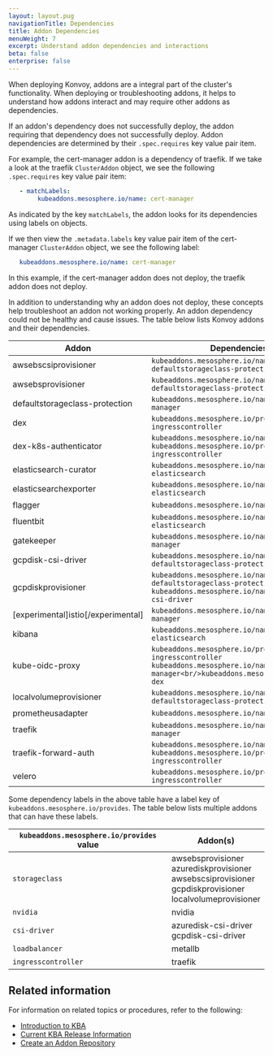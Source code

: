 ```yaml
---
layout: layout.pug
navigationTitle: Dependencies
title: Addon Dependencies
menuWeight: 7
excerpt: Understand addon dependencies and interactions
beta: false
enterprise: false
---
```


<!-- markdownlint-disable MD018 -->

When deploying Konvoy, addons are a integral part of the cluster's functionality. When deploying or troubleshooting addons, it helps to understand how addons interact and may require other addons as dependencies.

If an addon's dependency does not successfully deploy, the addon requiring that dependency does not successfully deploy. Addon dependencies are determined by their `.spec.requires` key value pair item.

For example, the cert-manager addon is a dependency of traefik. If we take a look at the traefik `ClusterAddon` object, we see the following `.spec.requires` key value pair item:

```yaml
   - matchLabels:
        kubeaddons.mesosphere.io/name: cert-manager
```

As indicated by the key `matchLabels`, the addon looks for its dependencies using labels on objects.

If we then view the `.metadata.labels` key value pair item of the cert-manager `ClusterAddon` object, we see the following label:

```yaml
   kubeaddons.mesosphere.io/name: cert-manager
```

In this example, if the cert-manager addon does not deploy, the traefik addon does not deploy.

In addition to understanding why an addon does not deploy, these concepts help troubleshoot an addon not working properly. An addon dependency could not be healthy and cause issues. The table below lists Konvoy addons and their dependencies.

|  **Addon** | **Dependencies** |
| --- | --- |
|  awsebscsiprovisioner | `kubeaddons.mesosphere.io/name: defaultstorageclass-protection` |
|  awsebsprovisioner | `kubeaddons.mesosphere.io/name: defaultstorageclass-protection` |
|  defaultstorageclass-protection | `kubeaddons.mesosphere.io/name: cert-manager` |
|  dex | `kubeaddons.mesosphere.io/provides: ingresscontroller` |
|  dex-k8s-authenticator | `kubeaddons.mesosphere.io/name: dex`<br/>`kubeaddons.mesosphere.io/provides: ingresscontroller` |
|  elasticsearch-curator | `kubeaddons.mesosphere.io/name: elasticsearch` |
|  elasticsearchexporter | `kubeaddons.mesosphere.io/name: elasticsearch` |
|  flagger | `kubeaddons.mesosphere.io/name: istio` |
|  fluentbit | `kubeaddons.mesosphere.io/name: elasticsearch` |
|  gatekeeper | `kubeaddons.mesosphere.io/name: cert-manager` |
|  gcpdisk-csi-driver | `kubeaddons.mesosphere.io/name: defaultstorageclass-protection` |
|  gcpdiskprovisioner | `kubeaddons.mesosphere.io/name: defaultstorageclass-protection`<br/>`kubeaddons.mesosphere.io/name: gcpdisk-csi-driver` |
|  [experimental]istio[/experimental] | `kubeaddons.mesosphere.io/name: cert-manager` |
|  kibana | `kubeaddons.mesosphere.io/name: elasticsearch` |
|  kube-oidc-proxy | `kubeaddons.mesosphere.io/provides: ingresscontroller`<br/>`kubeaddons.mesosphere.io/name: cert-manager<br/>kubeaddons.mesosphere.io/name: dex` |
|  localvolumeprovisioner | `kubeaddons.mesosphere.io/name: defaultstorageclass-protection` |
|  prometheusadapter | `kubeaddons.mesosphere.io/name: prometheus` |
|  traefik | `kubeaddons.mesosphere.io/name: cert-manager` |
|  traefik-forward-auth | `kubeaddons.mesosphere.io/name: dex`<br/>`kubeaddons.mesosphere.io/provides: ingresscontroller` |
|  velero | `kubeaddons.mesosphere.io/provides: ingresscontroller` |

Some dependency labels in the above table have a label key of `kubeaddons.mesosphere.io/provides`. The table below lists multiple addons that can have these labels.

|  **`kubeaddons.mesosphere.io/provides` value** | **Addon(s)** |
| --- | --- |
|  `storageclass` | awsebsprovisioner<br/>azurediskprovisioner<br/>awsebscsiprovisioner<br/>gcpdiskprovisioner<br/>localvolumeprovisioner |
|  `nvidia` | nvidia |
|  `csi-driver` | azuredisk-csi-driver<br/>gcpdisk-csi-driver |
|  `loadbalancer` | metallb |
|  `ingresscontroller` | traefik |

## Related information

For information on related topics or procedures, refer to the following:

- [Introduction to KBA](../../addons)
- [Current KBA Release Information](../../release-notes/kubernetes-base-addon)
- [Create an Addon Repository](../addon-repositories)
